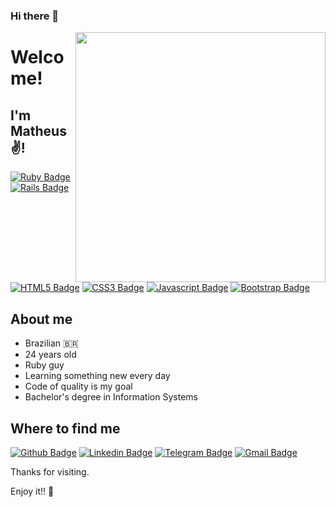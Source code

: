 ### Hi there 👋

<img align="right" width="400" height="400" src="https://media.giphy.com/media/LqmVGgvWmGWvG4Rv0t/giphy.gif">
 
# Welcome!
 
## I'm Matheus :v:!
[![Ruby Badge](https://img.shields.io/badge/Ruby-%23CC342D.svg?style=flat-square&logo=ruby&logoColor=white)](#)
[![Rails Badge](https://img.shields.io/badge/Rails%20-%23CC0000.svg?&style=flat-square&logo=ruby-on-rails&logoColor=white)](#)
[![HTML5 Badge](https://img.shields.io/badge/HTML5%20-%23E34F26.svg?&style=flat-square&logo=html5&logoColor=white)](#)
[![CSS3 Badge](https://img.shields.io/badge/CSS3%20-%231572B6.svg?&style=flat-square&logo=css3&logoColor=white)](#)
[![Javascript Badge](https://img.shields.io/badge/Javascript-yellow.svg?&style=flat-square&logo=javascript&logoColor=white)](#)
[![Bootstrap Badge](https://img.shields.io/badge/Bootstrap%20-%23563D7C.svg?&style=flat-square&logo=bootstrap&logoColor=white)](#)

## About me
 * Brazilian :brazil:
 * 24 years old
 * Ruby guy
 * Learning something new every day
 * Code of quality is my goal
 * Bachelor's degree in Information Systems

## Where to find me
[![Github Badge](https://img.shields.io/badge/-Github-000?style=flat-square&logo=Github&logoColor=white&link=https://github.com/matheusma37)](https://github.com/matheusma37)
[![Linkedin Badge](https://img.shields.io/badge/-LinkedIn-blue?style=flat-square&logo=Linkedin&logoColor=white&link=https://www.linkedin.com/in/matheusma37/)](https://www.linkedin.com/in/matheusma37/)
[![Telegram Badge](https://img.shields.io/badge/-Telegram-blue?style=flat-square&logo=Telegram&logoColor=white&link=https://t.me/matheusma37)](https://t.me/matheusma37)
[![Gmail Badge](https://img.shields.io/badge/-Gmail-c14438?style=flat-square&logo=Gmail&logoColor=white&link=mailto:seu_email)](mailto:mtsma37@gmail.com)

Thanks for visiting.

Enjoy it!! :metal:
